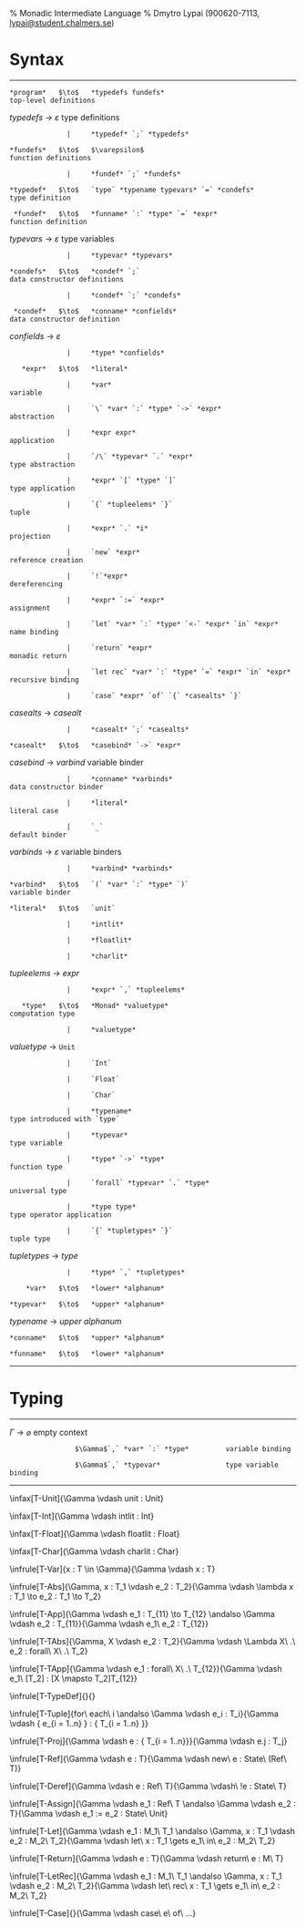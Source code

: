 % Monadic Intermediate Language
% Dmytro Lypai (900620-7113, lypai@student.chalmers.se)

Syntax
======

-------------  -------  --------------------------------------------------  -------------------------------
    *program*   $\to$   *typedefs fundefs*                                  top-level definitions

   *typedefs*   $\to$   $\varepsilon$                                       type definitions

                  |     *typedef* `;` *typedefs*

    *fundefs*   $\to$   $\varepsilon$                                       function definitions

                  |     *fundef* `;` *fundefs*

    *typedef*   $\to$   `type` *typename typevars* `=` *condefs*            type definition

     *fundef*   $\to$   *funname* `:` *type* `=` *expr*                     function definition

   *typevars*   $\to$   $\varepsilon$                                       type variables

                  |     *typevar* *typevars*

    *condefs*   $\to$   *condef* `;`                                        data constructor definitions

                  |     *condef* `;` *condefs*

     *condef*   $\to$   *conname* *confields*                               data constructor definition

  *confields*   $\to$   $\varepsilon$

                  |     *type* *confields*

       *expr*   $\to$   *literal*

                  |     *var*                                               variable

                  |     `\` *var* `:` *type* `->` *expr*                    abstraction

                  |     *expr expr*                                         application

                  |     `/\` *typevar* `.` *expr*                           type abstraction

                  |     *expr* `[` *type* `]`                               type application

                  |     `{` *tupleelems* `}`                                tuple

                  |     *expr* `.` *i*                                      projection

                  |     `new` *expr*                                        reference creation

                  |     `!`*expr*                                           dereferencing

                  |     *expr* `:=` *expr*                                  assignment

                  |     `let` *var* `:` *type* `<-` *expr* `in` *expr*      name binding

                  |     `return` *expr*                                     monadic return

                  |     `let rec` *var* `:` *type* `=` *expr* `in` *expr*   recursive binding

                  |     `case` *expr* `of` `{` *casealts* `}`

   *casealts*   $\to$   *casealt*

                  |     *casealt* `;` *casealts*

    *casealt*   $\to$   *casebind* `->` *expr*

   *casebind*   $\to$   *varbind*                                           variable binder

                  |     *conname* *varbinds*                                data constructor binder

                  |     *literal*                                           literal case

                  |     `_`                                                 default binder

   *varbinds*   $\to$   $\varepsilon$                                       variable binders

                  |     *varbind* *varbinds*

    *varbind*   $\to$   `(` *var* `:` *type* `)`                            variable binder

    *literal*   $\to$   `unit`

                  |     *intlit*

                  |     *floatlit*

                  |     *charlit*

 *tupleelems*   $\to$   *expr*

                  |     *expr* `,` *tupleelems*

       *type*   $\to$   *Monad* *valuetype*                                 computation type

                  |     *valuetype*

  *valuetype*   $\to$   `Unit`

                  |     `Int`

                  |     `Float`

                  |     `Char`

                  |     *typename*                                          type introduced with `type`

                  |     *typevar*                                           type variable

                  |     *type* `->` *type*                                  function type

                  |     `forall` *typevar* `.` *type*                       universal type

                  |     *type type*                                         type operator application

                  |     `{` *tupletypes* `}`                                tuple type

 *tupletypes*   $\to$   *type*

                  |     *type* `,` *tupletypes*

        *var*   $\to$   *lower* *alphanum*

    *typevar*   $\to$   *upper* *alphanum*

   *typename*   $\to$   *upper* *alphanum*

    *conname*   $\to$   *upper* *alphanum*

    *funname*   $\to$   *lower* *alphanum*
-------------  -------  --------------------------------------------------  -------------------------------

Typing
======

---------  -------  -----------------------------------  -----------------------
 $\Gamma$   $\to$   $\varnothing$                        empty context

                    $\Gamma$`,` *var* `:` *type*         variable binding

                    $\Gamma$`,` *typevar*                type variable binding
---------  -------  -----------------------------------  -----------------------

\infax[T-Unit]{\Gamma \vdash unit : Unit}

\infax[T-Int]{\Gamma \vdash intlit : Int}

\infax[T-Float]{\Gamma \vdash floatlit : Float}

\infax[T-Char]{\Gamma \vdash charlit : Char}

\infrule[T-Var]{x : T \in \Gamma}{\Gamma \vdash x : T}

\infrule[T-Abs]{\Gamma, x : T_1 \vdash e_2 : T_2}{\Gamma \vdash \lambda x : T_1 \to e_2 : T_1 \to T_2}

\infrule[T-App]{\Gamma \vdash e_1 : T_{11} \to T_{12} \andalso \Gamma \vdash e_2 : T_{11}}{\Gamma \vdash e_1\ e_2 : T_{12}}

\infrule[T-TAbs]{\Gamma, X \vdash e_2 : T_2}{\Gamma \vdash \Lambda X\ .\ e_2 : forall\ X\ .\ T_2}

\infrule[T-TApp]{\Gamma \vdash e_1 : forall\ X\ .\ T_{12}}{\Gamma \vdash e_1\ [T_2] : [X \mapsto T_2]T_{12}}

\infrule[T-TypeDef]{}{}

\infrule[T-Tuple]{for\ each\ i \andalso \Gamma \vdash e_i : T_i}{\Gamma \vdash \{ e_{i = 1..n} \} : \{ T_{i = 1..n} \}}

\infrule[T-Proj]{\Gamma \vdash e : \{ T_{i = 1..n}\}}{\Gamma \vdash e.j : T_j}

\infrule[T-Ref]{\Gamma \vdash e : T}{\Gamma \vdash new\ e : State\ (Ref\ T)}

\infrule[T-Deref]{\Gamma \vdash e : Ref\ T}{\Gamma \vdash\ !e : State\ T}

\infrule[T-Assign]{\Gamma \vdash e_1 : Ref\ T \andalso \Gamma \vdash e_2 : T}{\Gamma \vdash e_1 := e_2 : State\ Unit}

\infrule[T-Let]{\Gamma \vdash e_1 : M_1\ T_1 \andalso \Gamma, x : T_1 \vdash e_2 : M_2\ T_2}{\Gamma \vdash let\ x : T_1 \gets e_1\ in\ e_2 : M_2\ T_2}

\infrule[T-Return]{\Gamma \vdash e : T}{\Gamma \vdash return\ e : M\ T}

\infrule[T-LetRec]{\Gamma \vdash e_1 : M_1\ T_1 \andalso \Gamma, x : T_1 \vdash e_2 : M_2\ T_2}{\Gamma \vdash let\ rec\ x : T_1 \gets e_1\ in\ e_2 : M_2\ T_2}

\infrule[T-Case]{}{\Gamma \vdash case\ e\ of\ ...}


